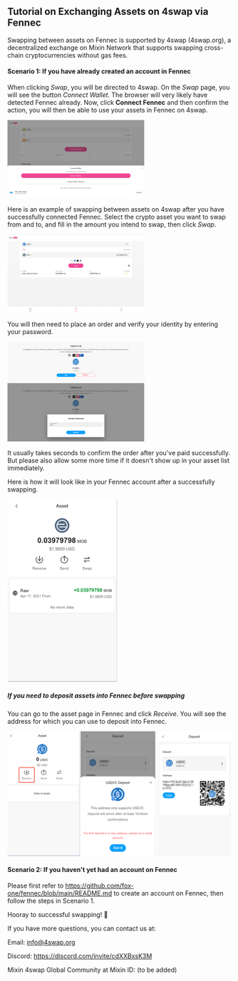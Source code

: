 ## Tutorial on Exchanging Assets on 4swap via Fennec 

Swapping between assets on Fennec is supported by 4swap (4swap.org), a decentralized exchange on Mixin Network that supports swapping cross-chain cryptocurrencies without gas fees. 



####  Scenario 1: If you have already created an account in Fennec

When clicking *Swap*, you will be directed to 4swap. On the *Swap* page, you will see the button *Connect Wallet*. The browser will very likely have detected Fennec already. Now, click **Connect Fennec** and then confirm the action, you will then be able to use your assets in Fennec on 4swap.  

<img src="./image-20210417000528728.png" alt="image-20210417000528728" style="zoom:30%;" />



Here is an example of swapping between assets on 4swap after you have successfully connected Fennec. Select the crypto asset you want to swap from and to, and fill in the amount you intend to swap, then click *Swap*. 

<img src="./image-20210417005203757.png" alt="image-20210417005203757" style="zoom:30%;" />



You will then need to place an order and verify your identity by entering your password. 

<img src="./image-20210417004611791.png" alt="image-20210417004611791" style="zoom:30%;" />

<img src="./image-20210417004656212.png" alt="image-20210417004656212" style="zoom:30%;" />



It usually takes seconds to confirm the order after you've paid successfully. But please also allow some more time if it doesn't show up in your asset list immediately. 

 Here is how it will look like in your Fennec account after a successfully swapping.



​                                                                               <img src="./image-20210417005339830.png" alt="image-20210417005339830" style="zoom:40%;" /> 



##### If you need to deposit assets into Fennec before swapping 

You can go to the asset page in Fennec and click *Receive*. You will see the address for which you can use to deposit into Fennec. 

<img src="./image-20210417012722573.png" alt="image-20210417012722573" style="zoom:50%;" />

 



#### Scenario 2: If you haven't yet had an account on Fennec

Please first refer to https://github.com/fox-one/fennec/blob/main/README.md to create an account on Fennec, then follow the steps in Scenario 1. 



Hooray to successful swapping! 🎉



If you have more questions, you can contact us at:

Email: info@4swap.org

Discord: https://discord.com/invite/cdXXBxsK3M

Mixin 4swap Global Community at Mixin ID: (to be added)  








